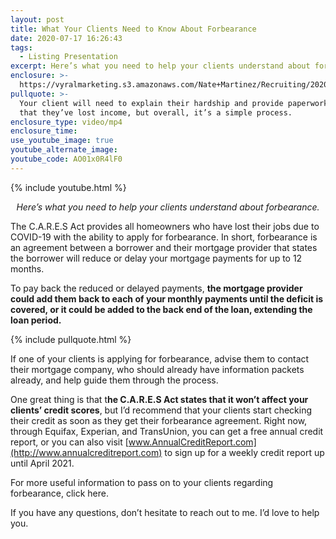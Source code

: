 ```yaml
---
layout: post
title: What Your Clients Need to Know About Forbearance
date: 2020-07-17 16:26:43
tags:
  - Listing Presentation
excerpt: Here’s what you need to help your clients understand about forbearance.
enclosure: >-
  https://vyralmarketing.s3.amazonaws.com/Nate+Martinez/Recruiting/2020/Nate+Martinez+Recruiting+Forbearance.mp4
pullquote: >-
  Your client will need to explain their hardship and provide paperwork showing
  that they’ve lost income, but overall, it’s a simple process.
enclosure_type: video/mp4
enclosure_time:
use_youtube_image: true
youtube_alternate_image:
youtube_code: AO01x0R4lF0
---
```


{% include youtube.html %}

<p style="text-align: center;"><em>Here’s what you need to help your clients understand about forbearance.</em></p>

The C.A.R.E.S Act provides all homeowners who have lost their jobs due to COVID-19 with the ability to apply for forbearance. In short, forbearance is an agreement between a borrower and their mortgage provider that states the borrower will reduce or delay your mortgage payments for up to 12 months.

To pay back the reduced or delayed payments, **the mortgage provider could add them back to each of your monthly payments until the deficit is covered, or it could be added to the back end of the loan, extending the loan period.**

{% include pullquote.html %}

If one of your clients is applying for forbearance, advise them to contact their mortgage company, who should already have information packets already, and help guide them through the process.&nbsp;

One great thing is that t**he C.A.R.E.S Act states that it won’t affect your clients’ credit scores**, but I’d recommend that your clients start checking their credit as soon as they get their forbearance agreement. Right now, through Equifax, Experian, and TransUnion, you can get a free annual credit report, or you can also visit [www.AnnualCreditReport.com](http://www.annualcreditreport.com) to sign up for a weekly credit report up until April 2021.

For more useful information to pass on to your clients regarding forbearance, click here.

If you have any questions, don’t hesitate to reach out to me. I’d love to help you.